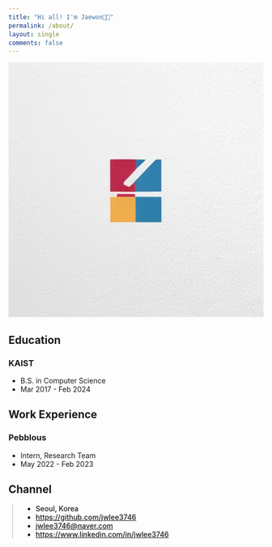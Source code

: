 ```yaml
---
title: "Hi all! I'm Jaewon👋🏻"
permalink: /about/
layout: single
comments: false
---
```


![jaynote](../assets/images/posts_img/about/jaynote.png)

## Education

### KAIST
- B.S. in Computer Science
- Mar 2017 - Feb 2024

## Work Experience

### Pebblous
- Intern, Research Team
- May 2022 - Feb 2023

## Channel

<div style="border-left: 2px solid rgba(199, 198, 198, 0.7); margin: 0.5em 0 0 0.5em; padding-left: 1.5em; font-weight: 500;">
    <ul class="author__urls social-icons">
        <li itemprop="homeLocation" itemscope="" itemtype="https://schema.org/Place">
          <i class="fas fa-fw fa-map-marker-alt" aria-hidden="true"></i> <span itemprop="name">  Seoul, Korea</span>
        </li>
        <li>
          <a href="https://github.com/jwlee3746" itemprop="sameAs" rel="nofollow noopener noreferrer">
            <i class="fab fa-fw fa-github" aria-hidden="true"></i><span class="label">  https://github.com/jwlee3746</span>
          </a>
        </li>
        <li>
          <a href="mailto:jwlee3746@naver.com">
            <meta itemprop="email" content="jwlee3746@naver.com">
            <i class="fas fa-fw fa-envelope-square" aria-hidden="true"></i><span class="label">  jwlee3746@naver.com</span>
          </a>
        </li>
        <li>
          <a href="https://www.linkedin.com/in/jwlee3746" itemprop="sameAs" rel="nofollow noopener noreferrer">
            <i class="fab fa-fw fa-linkedin" aria-hidden="true"></i><span class="label">  https://www.linkedin.com/in/jwlee3746</span>
          </a>
        </li>
    </ul>
  </div>